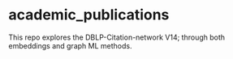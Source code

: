 # academic_publications
This repo explores the DBLP-Citation-network V14; through both embeddings and graph ML methods.
